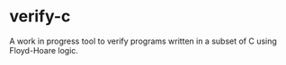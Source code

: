# verify-c
A work in progress tool to verify programs written in a subset of C using Floyd-Hoare logic.
